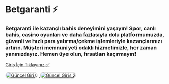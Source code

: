 <h1>Betgaranti ⚡️</h1>
<h3>Betgaranti ile kazançlı bahis deneyimini yaşayın! Spor, canlı bahis, casino oyunları ve daha fazlasıyla dolu platformumuzda, güvenli ve hızlı para yatırma/çekme işlemleriyle kazançlarınızı artırın. Müşteri memnuniyeti odaklı hizmetimizle, her zaman yanınızdayız. Hemen üye olun, fırsatları kaçırmayın!</h3>

<p>
    <a href="https://heylink.me/denemebonusu2025/">Giriş İçin Tıklayınız ✅</a>
</p>

<a href="https://heylink.me/denemebonusu2025/" title="Güncel Giriş">
    <img src="https://i.ibb.co/YjtLwQ8/cats.jpg" alt="Güncel Giriş" style="max-width: 48%; border: 2px solid #ddd; border-radius: 10px; margin-right: 1%;">
</a>
<a href="https://heylink.me/denemebonusu2025/" title="Güncel Giriş">
    <img src="https://i.ibb.co/VHdrjnQ/df.jpg" alt="Güncel Giriş 2" style="max-width: 48%; border: 2px solid #ddd; border-radius: 10px;">
</a>
